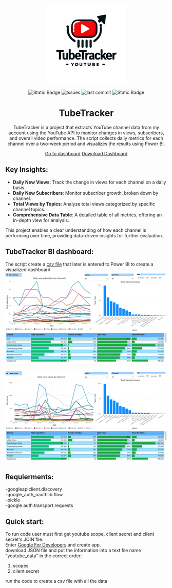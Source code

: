 <p align="center">
<img alt="logo" src="assets/logo.png" width="250">
</p>
<p align="center">
<img alt="Static Badge" src="https://img.shields.io/badge/license-MIT-MIT">
 <img alt="Issues" src=https://img.shields.io/github/issues/romisadeh/tube-tracker>
 <img alt="last commit" src=https://img.shields.io/github/last-commit/romisadeh/tube-tracker>
 <img alt="Static Badge" src="https://img.shields.io/badge/Power%20BI-included-blue?logo=Power%20BI&style=flat">

</p>
<h1 align="center">TubeTracker</h1>

<p align="center">
  TubeTracker is a project that extracts YouTube channel data from my account using the YouTube API to monitor changes in views, subscribers, and overall video performance.
  The script collects daily metrics for each channel over a two-week period and visualizes the results using Power BI.
</p>

<p align="center">
  <a href="https://app.powerbi.com/links/tJZEOR0q87?ctid=784e25d3-aacb-40f0-adae-a1537ab168e5&pbi_source=linkShare&bookmarkGuid=063f3df0-4e14-43aa-a164-613324bfcdbd"> Go to dashboard</a> 
  <a href="https://github.com/romisadeh/tube-tracker/blob/main/assets/youtube_data.pbix" download>Download Dashboard</a>
</p>




## Key Insights:
- **Daily New Views**: Track the change in views for each channel on a daily basis.
- **Daily New Subscribers**: Monitor subscriber growth, broken down by channel.
- **Total Views by Topics**: Analyze total views categorized by specific channel topics.
- **Comprehensive Data Table**: A detailed table of all metrics, offering an in-depth view for analysis.

This project enables a clear understanding of how each channel is performing over time, providing data-driven insights for further evaluation.

## TubeTracker BI dashboard:
The script create a [csv file](https://github.com/romisadeh/tube-tracker/blob/main/assets/youtube_api.csv) that later is entered to Power BI to create a visualized dashboard <br>
<img alt="youtube_data-1" src="assets/youtube_data1.png" width="750"> 
<br><br>
<img alt="youtube_data-2" src="assets/youtube_data-2.png" width="750">

## Requierments:
-googleapiclient.discovery  <br>
-google_auth_oauthlib.flow <br>
-pickle <br>
-google.auth.transport.requests <br>

## Quick start:
To run code user must first get youtube scope, client secret and client secret's JOIN file. <br>
Enter [Google For Developers](https://developers.google.com/youtube/v3) and create app. <br>
download JSON file and put the information into a text file name "youtube_data" in the correct order: <br>
1. scopes <br>
2. client secret <br>
<p align="left">
run the code to create a csv file with all the data <br>
